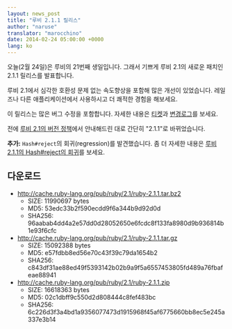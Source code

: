 ```yaml
---
layout: news_post
title: "루비 2.1.1 릴리스"
author: "naruse"
translator: "marocchino"
date: 2014-02-24 05:00:00 +0000
lang: ko
---
```


오늘(2월 24일)은 루비의 21번째 생일입니다.
그래서 기쁘게 루비 2.1의 새로운 패치인 2.1.1 릴리스를 발표합니다.

루비 2.1에서 심각한 호환성 문제 없는 속도향상을 포함해 많은 개선이 있었습니다.
레일즈나 다른 애플리케이션에서 사용하시고 더 쾌적한 경험을 해보세요.

이 릴리스는 많은 버그 수정을 포함합니다.
자세한 내용은 [티켓](https://bugs.ruby-lang.org/projects/ruby-21/issues?set_filter=1&amp;status_id=5)과
[변경로그](http://svn.ruby-lang.org/repos/ruby/tags/v2_1_1/ChangeLog)를 보세요.

전에 [루비 2.1의 버전 정책](https://www.ruby-lang.org/ko/news/2013/12/21/ruby-version-policy-changes-with-2-1-0/)에서 안내해드린 대로 간단히 "2.1.1"로 바뀌었습니다.

**추가:** `Hash#reject`의 회귀(regression)를 발견했습니다. 좀 더 자세한 내용은
[루비 2.1.1의 Hash#reject의 회귀](https://www.ruby-lang.org/ko/news/2014/03/10/regression-of-hash-reject-in-ruby-2-1-1/)를
보세요.

## 다운로드

* <http://cache.ruby-lang.org/pub/ruby/2.1/ruby-2.1.1.tar.bz2>
  * SIZE:   11990697 bytes
  * MD5:    53edc33b2f590ecdd9f6a344b9d92d0d
  * SHA256: 96aabab4dd4a2e57dd0d28052650e6fcdc8f133fa8980d9b936814b1e93f6cfc
* <http://cache.ruby-lang.org/pub/ruby/2.1/ruby-2.1.1.tar.gz>
  * SIZE:   15092388 bytes
  * MD5:    e57fdbb8ed56e70c43f39c79da1654b2
  * SHA256: c843df31ae88ed49f5393142b02b9a9f5a6557453805fd489a76fbafeae88941
* <http://cache.ruby-lang.org/pub/ruby/2.1/ruby-2.1.1.zip>
  * SIZE:   16618363 bytes
  * MD5:    02c1dbff9c550d2d808444c8fef483bc
  * SHA256: 6c226d3f3a4bd1a9356077473d1915968f45af6775660bb8ec5e245a337e3b14
